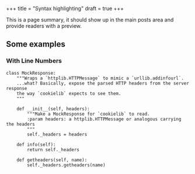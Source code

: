 +++
title = "Syntax highlighting"
draft = true
+++

This is a page summary, it should show up in the main posts area and provide
readers with a preview.

<!-- more -->

## Some examples

### With Line Numbers

```python,linenos,linenostart=98
class MockResponse:
    """Wraps a `httplib.HTTPMessage` to mimic a `urllib.addinfourl`.
    ...what? Basically, expose the parsed HTTP headers from the server response
    the way `cookielib` expects to see them.
    """

    def __init__(self, headers):
        """Make a MockResponse for `cookielib` to read.
        :param headers: a httplib.HTTPMessage or analogous carrying the headers
        """
        self._headers = headers

    def info(self):
        return self._headers

    def getheaders(self, name):
        self._headers.getheaders(name)
```
